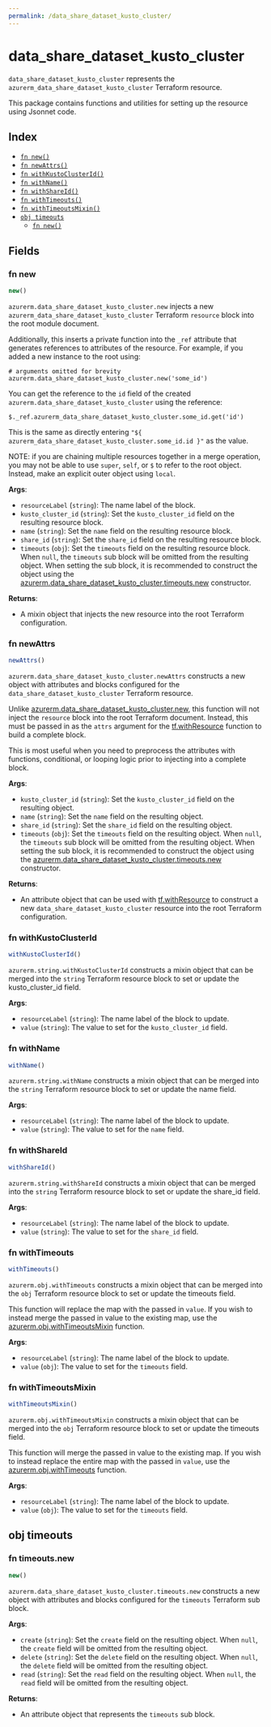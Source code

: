 ```yaml
---
permalink: /data_share_dataset_kusto_cluster/
---
```


# data_share_dataset_kusto_cluster

`data_share_dataset_kusto_cluster` represents the `azurerm_data_share_dataset_kusto_cluster` Terraform resource.



This package contains functions and utilities for setting up the resource using Jsonnet code.


## Index

* [`fn new()`](#fn-new)
* [`fn newAttrs()`](#fn-newattrs)
* [`fn withKustoClusterId()`](#fn-withkustoclusterid)
* [`fn withName()`](#fn-withname)
* [`fn withShareId()`](#fn-withshareid)
* [`fn withTimeouts()`](#fn-withtimeouts)
* [`fn withTimeoutsMixin()`](#fn-withtimeoutsmixin)
* [`obj timeouts`](#obj-timeouts)
  * [`fn new()`](#fn-timeoutsnew)

## Fields

### fn new

```ts
new()
```


`azurerm.data_share_dataset_kusto_cluster.new` injects a new `azurerm_data_share_dataset_kusto_cluster` Terraform `resource`
block into the root module document.

Additionally, this inserts a private function into the `_ref` attribute that generates references to attributes of the
resource. For example, if you added a new instance to the root using:

    # arguments omitted for brevity
    azurerm.data_share_dataset_kusto_cluster.new('some_id')

You can get the reference to the `id` field of the created `azurerm.data_share_dataset_kusto_cluster` using the reference:

    $._ref.azurerm_data_share_dataset_kusto_cluster.some_id.get('id')

This is the same as directly entering `"${ azurerm_data_share_dataset_kusto_cluster.some_id.id }"` as the value.

NOTE: if you are chaining multiple resources together in a merge operation, you may not be able to use `super`, `self`,
or `$` to refer to the root object. Instead, make an explicit outer object using `local`.

**Args**:
  - `resourceLabel` (`string`): The name label of the block.
  - `kusto_cluster_id` (`string`): Set the `kusto_cluster_id` field on the resulting resource block.
  - `name` (`string`): Set the `name` field on the resulting resource block.
  - `share_id` (`string`): Set the `share_id` field on the resulting resource block.
  - `timeouts` (`obj`): Set the `timeouts` field on the resulting resource block. When `null`, the `timeouts` sub block will be omitted from the resulting object. When setting the sub block, it is recommended to construct the object using the [azurerm.data_share_dataset_kusto_cluster.timeouts.new](#fn-timeoutsnew) constructor.

**Returns**:
- A mixin object that injects the new resource into the root Terraform configuration.


### fn newAttrs

```ts
newAttrs()
```


`azurerm.data_share_dataset_kusto_cluster.newAttrs` constructs a new object with attributes and blocks configured for the `data_share_dataset_kusto_cluster`
Terraform resource.

Unlike [azurerm.data_share_dataset_kusto_cluster.new](#fn-new), this function will not inject the `resource`
block into the root Terraform document. Instead, this must be passed in as the `attrs` argument for the
[tf.withResource](https://github.com/tf-libsonnet/core/tree/main/docs#fn-withresource) function to build a complete block.

This is most useful when you need to preprocess the attributes with functions, conditional, or looping logic prior to
injecting into a complete block.

**Args**:
  - `kusto_cluster_id` (`string`): Set the `kusto_cluster_id` field on the resulting object.
  - `name` (`string`): Set the `name` field on the resulting object.
  - `share_id` (`string`): Set the `share_id` field on the resulting object.
  - `timeouts` (`obj`): Set the `timeouts` field on the resulting object. When `null`, the `timeouts` sub block will be omitted from the resulting object. When setting the sub block, it is recommended to construct the object using the [azurerm.data_share_dataset_kusto_cluster.timeouts.new](#fn-timeoutsnew) constructor.

**Returns**:
  - An attribute object that can be used with [tf.withResource](https://github.com/tf-libsonnet/core/tree/main/docs#fn-withresource) to construct a new `data_share_dataset_kusto_cluster` resource into the root Terraform configuration.


### fn withKustoClusterId

```ts
withKustoClusterId()
```

`azurerm.string.withKustoClusterId` constructs a mixin object that can be merged into the `string`
Terraform resource block to set or update the kusto_cluster_id field.



**Args**:
  - `resourceLabel` (`string`): The name label of the block to update.
  - `value` (`string`): The value to set for the `kusto_cluster_id` field.


### fn withName

```ts
withName()
```

`azurerm.string.withName` constructs a mixin object that can be merged into the `string`
Terraform resource block to set or update the name field.



**Args**:
  - `resourceLabel` (`string`): The name label of the block to update.
  - `value` (`string`): The value to set for the `name` field.


### fn withShareId

```ts
withShareId()
```

`azurerm.string.withShareId` constructs a mixin object that can be merged into the `string`
Terraform resource block to set or update the share_id field.



**Args**:
  - `resourceLabel` (`string`): The name label of the block to update.
  - `value` (`string`): The value to set for the `share_id` field.


### fn withTimeouts

```ts
withTimeouts()
```

`azurerm.obj.withTimeouts` constructs a mixin object that can be merged into the `obj`
Terraform resource block to set or update the timeouts field.

This function will replace the map with the passed in `value`. If you wish to instead merge the
passed in value to the existing map, use the [azurerm.obj.withTimeoutsMixin](TODO) function.

**Args**:
  - `resourceLabel` (`string`): The name label of the block to update.
  - `value` (`obj`): The value to set for the `timeouts` field.


### fn withTimeoutsMixin

```ts
withTimeoutsMixin()
```

`azurerm.obj.withTimeoutsMixin` constructs a mixin object that can be merged into the `obj`
Terraform resource block to set or update the timeouts field.

This function will merge the passed in value to the existing map. If you wish
to instead replace the entire map with the passed in `value`, use the [azurerm.obj.withTimeouts](TODO)
function.


**Args**:
  - `resourceLabel` (`string`): The name label of the block to update.
  - `value` (`obj`): The value to set for the `timeouts` field.


## obj timeouts



### fn timeouts.new

```ts
new()
```


`azurerm.data_share_dataset_kusto_cluster.timeouts.new` constructs a new object with attributes and blocks configured for the `timeouts`
Terraform sub block.



**Args**:
  - `create` (`string`): Set the `create` field on the resulting object. When `null`, the `create` field will be omitted from the resulting object.
  - `delete` (`string`): Set the `delete` field on the resulting object. When `null`, the `delete` field will be omitted from the resulting object.
  - `read` (`string`): Set the `read` field on the resulting object. When `null`, the `read` field will be omitted from the resulting object.

**Returns**:
  - An attribute object that represents the `timeouts` sub block.
